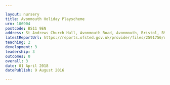 ```yaml
---

layout: nursery
title: Avonmouth Holiday Playscheme
urn: 106904
postcode: BS11 9EN
address: St Andrews Church Hall, Avonmouth Road, Avonmouth, Bristol, BS11 9EN
latestReportUrl: https://reports.ofsted.gov.uk/provider/files/2591756/urn/106904.pdf
teaching: 2
development: 3
leadership: 3
outcomes: 0
overall: 3
date: 01 April 2018 
datePublish: 9 August 2016

---
```

